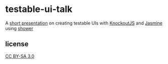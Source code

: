 testable-ui-talk
================

A [short presentation](http://sghill.github.io/testable-ui-talk/) on creating testable UIs with [KnockoutJS][ko] and [Jasmine][jasmine] using [shower][shower]

license
-------
[CC BY-SA 3.0][cc]

[ko]: http://knockoutjs.com/
[jasmine]: http://pivotal.github.io/jasmine/
[shower]: https://github.com/shower/shower
[cc]: http://creativecommons.org/licenses/by-sa/3.0/
